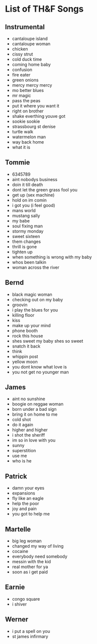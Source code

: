 # List of TH&F Songs

## Instrumental
* cantaloupe island
* cantaloupe woman
* chicken
* cissy strut
* cold duck time 
* coming home baby
* confusion
* fire eater
* green onions
* mercy mercy mercy
* mo better blues
* mr magic
* pass the peas
* put it where you want it
* right on brother
* shake everthing youve got
* sookie sookie
* strassbourg st denise
* turtle walk
* watermelon man
* way back home
* what it is 

## Tommie
* 6345789
* aint nobodys business
* doin it till death
* dont let the green grass fool you
* get up (sex machine)
* hold on im comin
* i got you (i feel good)
* mans world
* mustang sally
* my babe
* soul fixing man 
* stormy monday
* sweet sixteen
* them changes
* thrill is gone
* tighten up
* when something is wrong with my baby
* whos been talkin
* woman across the river

## Bernd
* black magic woman
* checking out on my baby
* groovin
* i play the blues for you
* killing floor
* kiss
* make up your mind
* phone booth
* rock this house
* shes sweet my baby shes so sweet
* snatch it back
* think
* whippin post
* yellow moon
* you dont know what love is
* you not get no younger man 

## James
* aint no sunshine
* boogie on reggae woman
* born under a bad sign
* bring it on home to me
* cold shot
* do it again
* higher and higher
* i shot the sheriff
* im so in love with you
* sunny
* superstition
* use me 
* who is he

## Patrick
* damn your eyes
* expansions
* fly like an eagle
* help the poor
* joy and pain
* you got to help me

## Martelle
* big leg woman
* changed my way of living
* cocaine
* everybody need somebody
* messin with the kid
* real mother for ya
* soon as i get paid

## Earnie
* congo square
* i shiver

## Werner
* i put a spell on you
* st james infirmary
